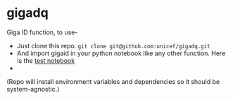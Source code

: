 # gigadq

Giga ID function, to use-
- Just clone this repo. `git clone git@github.com:unicef/gigadq.git`
- And import gigaid in your python notebook like any other function. Here is the [test notebook](https://github.com/unicef/gigadq/blob/main/tests/Giga%20ID%20function.ipynb)
- 
(Repo will install environment variables and dependencies so it should be system-agnostic.)
